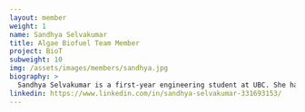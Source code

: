 ```yaml
---
layout: member
weight: 1
name: Sandhya Selvakumar
title: Algae Biofuel Team Member
project: BioT
subweight: 10
img: /assets/images/members/sandhya.jpg
biography: >
  Sandhya Selvakumar is a first-year engineering student at UBC. She has a strong passion for research and an interest in biofuels and clean energy. This is her first year in UBC Envision as part of the Algae Biofuel Team. 
linkedin: https://www.linkedin.com/in/sandhya-selvakumar-331693153/
---
```

